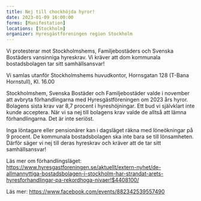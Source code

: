 ```yaml
---
title: Nej till chockhöjda hyror!
date: 2023-01-09 16:00:00
forms: [Manifestation]
locations: [Stockholm]
organizer: Hyresgästföreningen region Stockholm
---
```


Vi protesterar mot Stockholmshems, Familjebostäders och Svenska Bostäders vansinniga hyreskrav. Vi kräver att dom kommunala bostadsbolagen tar sitt samhällsansvar!

Vi samlas utanför Stockholmshems huvudkontor, Hornsgatan 128 (T-Bana Hornstull), Kl. 16.00

Stockholmshem, Svenska Bostäder och Familjebostäder valde i november att avbryta förhandlingarna med Hyresgästföreningen om 2023 års hyror. Bolagens sista krav var 8,7 procent i hyreshöjningar. Ett bud vi självklart inte kunde acceptera. När vi sa nej till bolagens krav valde de alltså att lämna förhandlingarna. Det är inte seriöst.

Inga löntagare eller pensionärer kan i dagsläget räkna med löneökningar på 9 procent. De kommunala bostadsbolagen ska inte bara se till lönsamheten. Därför säger vi nej till deras hyreskrav och kräver att de tar sitt samhällsansvar!

Läs mer om förhandlingsläget: https://www.hyresgastforeningen.se/aktuellt/extern-nyhet/de-allmannyttiga-bostadsbolagen-i-stockholm-har-strandat-arets-hyresforhandlingar-pa-rekordhoga-nivaer!$4408100/

Läs mer: https://www.facebook.com/events/882342539557490